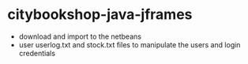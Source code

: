 # citybookshop-java-jframes
- download and import to the netbeans
- user userlog.txt and stock.txt files to manipulate the users and login credentials
